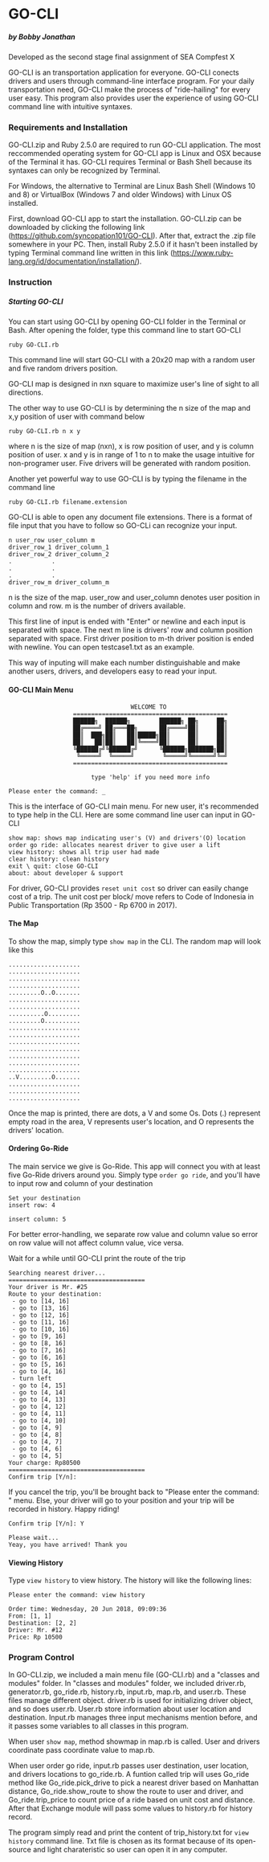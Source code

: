 # GO-CLI
##### by Bobby Jonathan

Developed as the second stage final assignment of SEA Compfest X

GO-CLI is an transportation application for everyone. GO-CLI conects drivers and users through command-line interface program. For your daily transportation need, GO-CLI make the process of "ride-hailing" for every user easy.  This program also provides user the experience of using GO-CLI command line with intuitive syntaxes.

### Requirements and Installation
GO-CLI.zip and Ruby 2.5.0 are required to run GO-CLI application. The most reccommended operating system for GO-CLI app is Linux and OSX because of the Terminal it has. GO-CLI requires Terminal or Bash Shell because its syntaxes can only be recognized by Terminal.

For Windows, the alternative to Terminal are Linux Bash Shell (Windows 10 and 8) or VirtualBox (Windows 7 and older Windows) with Linux OS installed.

First, download GO-CLI app to start the installation. GO-CLI.zip can be downloaded by clicking the following link (https://github.com/syncopation101/GO-CLI). After that, extract the .zip file somewhere in your PC. Then, install Ruby 2.5.0 if it hasn't been installed by typing Terminal command line written in this link (https://www.ruby-lang.org/id/documentation/installation/).

### Instruction
##### Starting GO-CLI
You can start using GO-CLI by opening GO-CLI folder in the Terminal or Bash. After opening the folder, type this command line to start GO-CLI
```
ruby GO-CLI.rb
```
This command line will start GO-CLI with a 20x20 map with a random user and five random drivers position.

GO-CLI map is designed in nxn square to maximize user's line of sight to all directions.

The other way to use GO-CLI is by determining the n size of the map and x,y position of user with command below
```
ruby GO-CLI.rb n x y
```
where n is the size of map (nxn), x is row position of user, and y is column position of user. x and y is in range of 1 to n to make the usage intuitive for non-programer user. Five drivers will be generated with random position. 

Another yet powerful way to use GO-CLI is by typing the filename in the command line
```
ruby GO-CLI.rb filename.extension
```
GO-CLI is able to open any document file extensions. There is a format of file input that you have to follow so GO-CLi can recognize your input.
```
n user_row user_column m
driver_row_1 driver_column_1
driver_row_2 driver_column_2
.           .
.           .
.           .
driver_row_m driver_column_m
```
n is the size of the map. user_row and user_column denotes user position in column and row. m is the number of drivers available. 

This first line of input is ended with "Enter" or newline and each input is separated with space. The next m line is drivers' row and column position separated with space. First driver position to m-th driver position is ended with newline. You can open testcase1.txt as an example.

This way of inputing will make each number distinguishable and make another users, drivers, and developers easy to read your input.

#### GO-CLI Main Menu
```
                                  WELCOME TO                  
                  =========================================== 
                  ██████╗  ██████╗        ██████╗ ██╗     ██╗
                  ██╔════╝ ██╔═══██╗      ██╔════╝██║     ██║
                  ██║  ███╗██║   ██║█████╗██║     ██║     ██║
                  ██║   ██║██║   ██║╚════╝██║     ██║     ██║
                  ╚██████╔╝╚██████╔╝      ╚██████╗███████╗██║
                   ╚═════╝  ╚═════╝        ╚═════╝╚══════╝╚═╝
                  =========================================== 

                       type 'help' if you need more info

Please enter the command: _

```
This is the interface of GO-CLI main menu. For new user, it's recommended to type help in the CLI. Here are some command line user can input in GO-CLI
```
show map: shows map indicating user's (V) and drivers'(O) location
order go ride: allocates nearest driver to give user a lift
view history: shows all trip user had made
clear history: clean history
exit \ quit: close GO-CLI
about: about developer & support
```
For driver, GO-CLI provides `reset unit cost` so driver can easily change cost of a trip. The unit cost per block/ move refers to Code of Indonesia in Public Transportation (Rp 3500 - Rp 6700 in 2017).

#### The Map
To show the map, simply type `show map` in the CLI. The random map will look like this
```
....................
....................
....................
....................
.........O..O.......
....................
....................
..........O.........
.........O..........
....................
....................
....................
....................
....................
....................
....................
..V.........O.......
....................
....................
....................

```
Once the map is printed, there are dots, a V and some Os. Dots (.) represent empty road in the area, V represents user's location, and O represents the drivers' location.

#### Ordering Go-Ride
The main service we give is Go-Ride. This app will connect you with at least five Go-Ride drivers around you. Simply type `order go ride`, and you'll have to input row and column of your destination
```
Set your destination 
insert row: 4

insert column: 5

```
For better error-handling, we separate row value and column value so error on row value will not affect column value, vice versa.

Wait for a while until GO-CLI print the route of the trip
```
Searching nearest driver...
======================================
Your driver is Mr. #25
Route to your destination:
 - go to [14, 16]
 - go to [13, 16]
 - go to [12, 16]
 - go to [11, 16]
 - go to [10, 16]
 - go to [9, 16]
 - go to [8, 16]
 - go to [7, 16]
 - go to [6, 16]
 - go to [5, 16]
 - go to [4, 16]
 - turn left
 - go to [4, 15]
 - go to [4, 14]
 - go to [4, 13]
 - go to [4, 12]
 - go to [4, 11]
 - go to [4, 10]
 - go to [4, 9]
 - go to [4, 8]
 - go to [4, 7]
 - go to [4, 6]
 - go to [4, 5]
Your charge: Rp80500
======================================
Confirm trip [Y/n]:
```
If you cancel the trip, you'll be brought back to "Please enter the command: " menu. Else, your driver will go to your position and your trip will be recorded in history. Happy riding!
```
Confirm trip [Y/n]: Y

Please wait...
Yeay, you have arrived! Thank you
```

#### Viewing History
Type `view history` to view history. The history will like the following lines:
```
Please enter the command: view history

Order time: Wednesday, 20 Jun 2018, 09:09:36
From: [1, 1]
Destination: [2, 2]
Driver: Mr. #12
Price: Rp 10500

```

### Program Control
In GO-CLI.zip, we included a main menu file (GO-CLI.rb) and a "classes and modules" folder. In "classes and modules" folder, we included driver.rb, generator.rb, go_ride.rb, history.rb, input.rb, map.rb, and user.rb. These files manage different object. driver.rb is used for initializing driver object, and so does user.rb. User.rb store information about user location and destination. Input.rb manages three input mechanisms mention before, and it passes some variables to all classes in this program. 

When user `show map`, method showmap in map.rb is called. User and drivers coordinate pass coordinate value to map.rb. 

When user order go ride, input.rb passes user destination, user location, and drivers locations to go_ride.rb. A funtion called trip will uses Go_ride method like Go_ride.pick_drive to pick a nearest driver based on Manhattan distance, Go_ride.show_route to show the route to user and driver, and Go_ride.trip_price to count price of a ride based on unit cost and distance. After that Exchange module will pass some values to history.rb for history record.

The program simply read and print the content of trip_history.txt for `view history` command line. Txt file is chosen as its format because of its open-source and light charateristic so user can open it in any computer.
